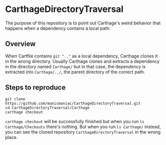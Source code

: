CarthageDirectoryTraversal
==========================

The purpose of this repository is to point out Carthage's weird behavior that happens when a dependency contains a local path.

## Overview

When Cartfile contains `git ".."` as a local dependency, Carthage clones it in the wrong directory.
Usually Carthage clones and extracts a dependency in the directory named `Carthage/` but in that case, the dependency is extracted into `Carthage/../`, the parent directory of the correct path.

## Steps to reproduce

```
git clone https://github.com/manicmaniac/CarthageDirectoryTraversal.git
cd CarthageDirectoryTraversal/Carthage
carthage checkout
```

`carthage checkout` will be successfully finished but when you run `ls Carthage/Checkouts` there's nothing.
But when you run `ls Carthage/` instead, you can see the cloned repository `CarthageDirectoryTraversal` in the wrong place.
